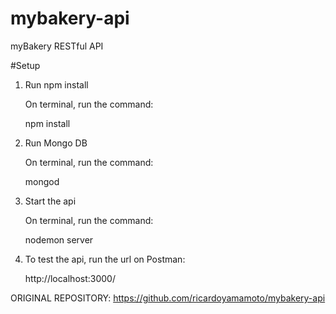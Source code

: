 # mybakery-api
myBakery RESTful API

#Setup

1) Run npm install

    On terminal, run the command:

    npm install


2) Run Mongo DB

    On terminal, run the command:

    mongod


3) Start the api

    On terminal, run the command:

    nodemon server


4) To test the api, run the url on Postman:

    http://localhost:3000/
    
    

ORIGINAL REPOSITORY: https://github.com/ricardoyamamoto/mybakery-api
